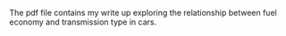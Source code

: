 The pdf file contains my write up exploring the relationship between fuel economy and transmission type in cars.
